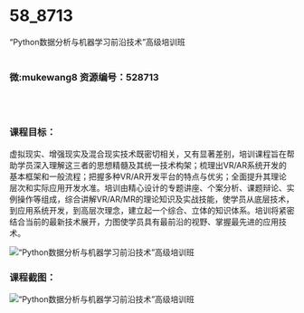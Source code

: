 # 58_8713
“Python数据分析与机器学习前沿技术”高级培训班
<br/></br>
<h3>微:mukewang8 资源编号：528713</h3>
<br/></br>
<h3>课程目标：</h3>
<p>虚拟现实、增强现实及混合现实技术既密切相关，又有显著差别，培训课程旨在帮助学员深入理解这三者的思想精髓及其统一技术构架；梳理出VR/AR系统开发的基本框架和一般流程；把握多种VR/AR开发平台的特点与优劣；全面提升其理论层次和实际应用开发水准。培训由精心设计的专题讲座、个案分析、课题辩论、实例操作等组成，综合讲解VR/AR/MR的理论知识及实战技能，使学员从底层技术，到应用系统开发，到高层次理念，建立起一个综合、立体的知识体系。培训将紧密结合当前的最新技术展开，力图使学员具有最前沿的视野、掌握最先进的应用技术。</p>
<p><img src="https://www.ko996.com/wp-content/uploads/img/2019/11/356-40-300x150.jpg" alt="“Python数据分析与机器学习前沿技术”高级培训班"></p>
<h3>课程截图：</h3>
<p><img src="https://www.ko996.com/wp-content/uploads/img/2019/11/1-75.png" alt="“Python数据分析与机器学习前沿技术”高级培训班"></p>
<p>&nbsp;</p>
